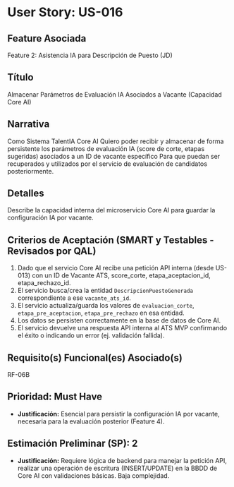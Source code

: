 # User Story: US-016

## Feature Asociada
Feature 2: Asistencia IA para Descripción de Puesto (JD)

## Título
Almacenar Parámetros de Evaluación IA Asociados a Vacante (Capacidad Core AI)

## Narrativa
Como Sistema TalentIA Core AI
Quiero poder recibir y almacenar de forma persistente los parámetros de evaluación IA (score de corte, etapas sugeridas) asociados a un ID de vacante específico
Para que puedan ser recuperados y utilizados por el servicio de evaluación de candidatos posteriormente.

## Detalles
Describe la capacidad interna del microservicio Core AI para guardar la configuración IA por vacante.

## Criterios de Aceptación (SMART y Testables - Revisados por QAL)
1.  Dado que el servicio Core AI recibe una petición API interna (desde US-013) con un ID de Vacante ATS, score_corte, etapa_aceptacion_id, etapa_rechazo_id.
2.  El servicio busca/crea la entidad `DescripcionPuestoGenerada` correspondiente a ese `vacante_ats_id`.
3.  El servicio actualiza/guarda los valores de `evaluacion_corte`, `etapa_pre_aceptacion`, `etapa_pre_rechazo` en esa entidad.
4.  Los datos se persisten correctamente en la base de datos de Core AI.
5.  El servicio devuelve una respuesta API interna al ATS MVP confirmando el éxito o indicando un error (ej. validación fallida).

## Requisito(s) Funcional(es) Asociado(s)
RF-06B

## Prioridad: Must Have
* **Justificación:** Esencial para persistir la configuración IA por vacante, necesaria para la evaluación posterior (Feature 4).

## Estimación Preliminar (SP): 2
* **Justificación:** Requiere lógica de backend para manejar la petición API, realizar una operación de escritura (INSERT/UPDATE) en la BBDD de Core AI con validaciones básicas. Baja complejidad.